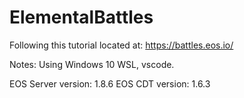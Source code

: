 # ElementalBattles

Following this tutorial located at: https://battles.eos.io/

Notes:
Using Windows 10 WSL, vscode.

EOS Server version: 1.8.6
EOS CDT version: 1.6.3
